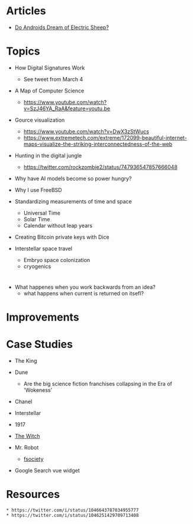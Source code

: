 
# Articles

* [Do Androids Dream of Electric Sheep?](https://en.wikipedia.org/wiki/Do_Androids_Dream_of_Electric_Sheep%3F)

# Topics

* How Digital Signatures Work
    - See tweet from March 4
* A Map of Computer Science
    - https://www.youtube.com/watch?v=SzJ46YA_RaA&feature=youtu.be
* Gource visualization
    - https://www.youtube.com/watch?v=DwX3zStWucs
    - https://www.extremetech.com/extreme/172099-beautiful-internet-maps-visualize-the-striking-interconnectedness-of-the-web
* Hunting in the digital jungle
    - https://twitter.com/rockzombie2/status/747936547857666048
* Why have AI models become so power hungry?
* Why I use FreeBSD

* Standardizing measurements of time and space
    - Universal Time
    - Solar Time
    - Calendar without leap years

* Creating Bitcoin private keys with Dice

* Interstellar space travel
    - Embryo space colonization
    - cryogenics
    
# 


* What happenes when you work backwards from an idea?
    - what happens when current is returned on itsefl?

# Improvements

# Case Studies

 * The King
 * Dune
    - Are the big science fiction franchises collapsing in the Era of 'Wokeness'
 * Chanel
 * Interstellar
 * 1917
 * [The Witch](https://www.imdb.com/title/tt4263482/)
 * Mr. Robot
    - [fsociety](https://www.google.com/search?q=fsociety)

* Google Search vue widget


# Resources
    * https://twitter.com/i/status/1046643787034955777
    * https://twitter.com/i/status/1046251429709713408
